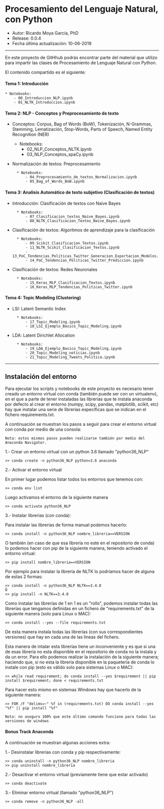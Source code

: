 # Procesamiento del Lenguaje Natural, con Python

* Autor: Ricardo Moya García, PhD
* Release: 0.0.4
* Fecha última actualización: 10-06-2019


<hr>

En este proyecto de GitHhub podrás encontrar parte del material que utilizo para impartir las clases de Procesamiento
 de Lenguaje Natural con Python.


El contenido compartido es el siguiente: 


#### Tema 1: Introducción

    * Notebooks:
        - 00_Introduccion_NLP.ipynb
        - 01_NLTK_Introduccion.ipynb

#### Tema 2: NLP - Conceptos y Preprocesamiento de texto

* Conceptos: Corpus, Bag of Words (BoW), Tokenización, N-Grammas, Stemming, Lematización, Stop-Words, Parts of 
Speech, Named Entity Recognition (NER)

    * Notebooks:
        - 02_NLP_Conceptos_NLTK.ipynb
        - 03_NLP_Conceptos_spaCy.ipynb

* Normalización de textos: Preprocesamiento

        * Notebooks:
            - 04_Preprocesamiento_de_textos_Normalizacion.ipynb
            - 05_Bag_of_Words_BoW.ipynb

#### Tema 3: Analisis Automático de texto subjetivo (Clasificación de textos)

* Introducción: Clasificación de textos con Naive Bayes

        * Notebooks:
            - 07_Clasificacion_textos_Naive_Bayes.ipynb
            - 08_NLTK_Clasificacion_Textos_Naive_Bayes.ipynb

* Clasificación de textos: Algoritmos de aprendizaje para la clasificación

        * Notebooks:
            - 09_Scikit_Clasificacion_Textos.ipynb
            - 11_NLTK_Scikit_Clasificacion_Textos.ipynb
            - 13_PoC_Tendencias_Politicas_Twitter_Generacion_Exportacion_Modelos.ipynb
            - 14_PoC_Tendencias_Politicas_Twitter_Prediccion.ipynb

* Clasificación de textos: Redes Neuronales

        * Notebooks:
            - 15_Keras_MLP_Clasificacion_Textos.ipynb
            - 16_Keras_MLP_Tendencias_Politicas_Twitter.ipynb

#### Tema 4: Topic Modeling (Clustering)

* LSI: Latent Semantic Index

        * Notebooks:
            - 17_Topic_Modeling.ipynb
            - 18_LSI_Ejemplo_Basico_Topic_Modeling.ipynb

* LDA: Latent Dirichlet Allocation

        * Notebooks:
            - 19_LDA_Ejemplo_Basico_Topic_Modeling.ipynb
            - 20_Topic_Modeling_noticias.ipynb
            - 21_Topic_Modeling_Tweets_Politica.ipynb


<hr>


## Instalación del entorno

Para ejecutar los scripts y notebooks de este proyecto es necesario tener creado un entorno virtual con conda 
(también puede ser con un virtualenv), en el que a parte de tener instaladas las librerías que te instala anaconda 
por defecto al crear el entorno (numpy, scipy, pandas, matplotlib, scikit, etc) hay que instalar una serie de 
librerías específicas que se indican en el fichero requirements.txt.

A continuación se muestran los pasos a seguir para crear el entorno virtual con conda por medio de una consola:

`Nota: estos mismos pasos pueden realizarse también por medio del Anaconda Navigator.`

1.- Crear un entorno virtual con un python 3.6 llamado "python36_NLP"

```
>> conda create -n python36_NLP python=3.6 anaconda
```
2.- Activar el entorno virtual

En primer lugar podemos listar todos los entornos que tenemos con:
```
>> conda env list
```
Luego activamos el entorno de la siguiente manera
```
>> conda activate python36_NLP
```
3.- Instalar librerias (con conda):

Para instalar las librerias de forma manual podemos hacerlo:
```
>> conda install -n python36_NLP nombre_libreria==VERSION
```
O también (en caso de que esa librería no este en el repositorio de conda) lo podemos hacer con pip de la siguiente 
manera, teniendo activado el entorno virtual:
```
>> pip install nombre_libreria==VERSION
```
Por ejemplo para instalar la librería de NLTK lo podríamos hacer de alguna de estas 2 formas:
```
>> conda install -n python36_NLP NLTK==3.4.0
Ó
>> pip install -n NLTK==3.4.0
```
Como instalar las librerías de 1 en 1 es un "rollo", podemos instalar todas las librerías que tengamos definidas en 
un fichero de "requirements.txt" de la siguiente manera (solo para Linux o MAC):
```
>> conda install --yes --file requirements.txt
```
De esta manera instala todas las librerías (con sus correspondientes versiones) que hay en cada una de las lineas del
 fichero.
 
Esta manera de intalar esta librerías tiene un inconveniente y es que si una de esas librería no esta disponible en 
el repositorio de conda no la instala y da un error. Para ello podemos realizar la instalación de la siguiente 
manera; haciendo que, si no esta la librería disponible en la paquetería de conda lo instale con pip (esto es válido 
solo para sistemas Linux o MAC):
```
>> while read requirement; do conda install --yes $requirement || pip install $requirement; done < requirements.txt
```

Para hacer esto mismo en sistemas Windows hay que hacerlo de la siguiente manera:
```
>> FOR /F "delims=~" %f in (requirements.txt) DO conda install --yes "%f" || pip install "%f"
```
`Nota: no aseguro 100% que este último comando funcione para todas las versiones de windows`

#### Bonus Track Anaconda

A continuación se muestran algunas acciones extra:

1.- Desinstalar librerías con conda y pip respectivamente:
```
>> conda uninstall -n python36_NLP nombre_libreria
>> pip uninstall nombre_libreria
```
2.- Desactivar el entorno virtual (previamente tiene que estar activado)
```
>> conda deactivate
```
3.- Eliminar entorno virtual (llamado "python36_NLP")
```
>> conda remove -n python36_NLP -all
```
